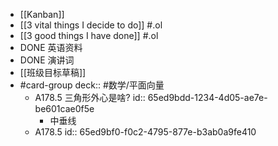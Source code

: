 - [[Kanban]]
- [[3 vital things I decide to do]] #.ol
- [[3 good things I have done]] #.ol
- DONE 英语资料
- DONE 演讲词
- [[班级目标草稿]]
- #card-group
   deck:: #数学/平面向量
	- A178.5 三角形外心是啥?
	  id:: 65ed9bdd-1234-4d05-ae7e-be601cae0f5e
		- 中垂线
	- A178.5
	  id:: 65ed9bf0-f0c2-4795-877e-b3ab0a9fe410
